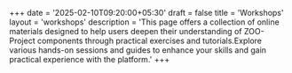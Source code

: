 +++
date = '2025-02-10T09:20:00+05:30'
draft = false
title = 'Workshops'
layout = 'workshops'
description = 'This page offers a collection of online materials designed to help users deepen their understanding of ZOO-Project components through practical exercises and tutorials.Explore various hands-on sessions and guides to enhance your skills and gain practical experience with the platform.'
+++
